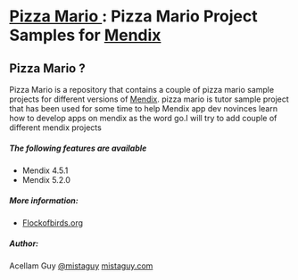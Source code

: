 # [Pizza Mario ](https://github.com/mistaguy/Pizza-Mario) : Pizza Mario Project Samples for [Mendix](http://mendix.com/)


## Pizza Mario ?

Pizza Mario is a repository that contains a couple of pizza mario sample projects for different versions of [Mendix](http://mendix.com). pizza mario is tutor sample project that has been used for some time to help Mendix app dev novinces learn how to develop apps on mendix as the word go.I will try to add couple of different mendix projects

##### The following features are available
* Mendix 4.5.1
* Mendix 5.2.0

##### More information:
* [Flockofbirds.org](http://flockofbirds.org/)

##### Author:
Acellam Guy [@mistaguy](http://twitter.com/mistaguy)
[mistaguy.com](http://mistaguy.com/)
